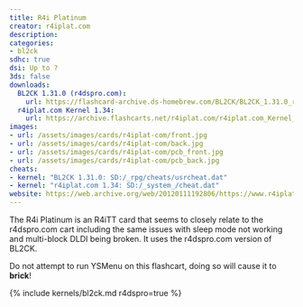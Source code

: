```yaml
---
title: R4i Platinum
creator: r4iplat.com
description:
categories:
- bl2ck
sdhc: true
dsi: Up to ?
3ds: false
downloads:
  BL2CK 1.31.0 (r4dspro.com):
    url: https://flashcard-archive.ds-homebrew.com/BL2CK/BL2CK_1.31.0_r4dspro.com.zip
  r4iplat.com Kernel 1.34:
    url: https://archive.flashcarts.net/r4iplat.com/r4iplat.com_Kernel_1.34.zip
images:
- url: /assets/images/cards/r4iplat-com/front.jpg
- url: /assets/images/cards/r4iplat-com/back.jpg
- url: /assets/images/cards/r4iplat-com/pcb_front.jpg
- url: /assets/images/cards/r4iplat-com/pcb_back.jpg
cheats:
- kernel: "BL2CK 1.31.0: SD:/_rpg/cheats/usrcheat.dat"
- kernel: "r4iplat.com 1.34: SD:/_system_/cheat.dat"
website: https://web.archive.org/web/20120111192806/https://www.r4iplat.com/
---
```


The R4i Platinum is an R4iTT card that seems to closely relate to the r4dspro.com cart including the same issues with sleep mode not working and multi-block DLDI being broken. It uses the r4dspro.com version of BL2CK.

Do not attempt to run YSMenu on this flashcart, doing so will cause it to **brick**!

{% include kernels/bl2ck.md r4dspro=true %}